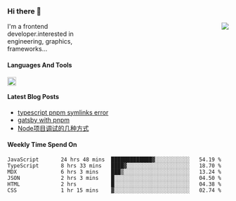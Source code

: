 <!--
**zhaohuanyuu/zhaohuanyuu** is a ✨ _special_ ✨ repository because its `README.md` (this file) appears on your GitHub profile.
-->

### Hi there 👋

<picture>
  <source media="(prefers-color-scheme: dark)" srcset="https://github-readme-stats.vercel.app/api?username=zhaohuanyuu&count_private=true&show_icons=true&theme=city_lights&hide_title=true">
  <img align="right" src="https://github-readme-stats.vercel.app/api?username=zhaohuanyuu&count_private=true&show_icons=true&hide_title=true">
</picture>

<p align="left" style="width:40%">I'm a frontend developer.interested in engineering, graphics, frameworks...</p>

#### Languages And Tools

<img align="left" height="20" src="https://skillicons.dev/icons?i=js,ts,nodejs,react,vue,gatsby,materialui,graphql,nestjs,electron,flutter" />

</br>

#### Latest Blog Posts
<!-- BLOG-POST-LIST:START -->
- [typescript pnpm symlinks error](https://zhy.gatsbyjs.io/blog/ts-pnpm)
- [gatsby with pnpm](https://zhy.gatsbyjs.io/blog/gatsby-pnpm)
- [Node项目调试的几种方式](https://zhy.gatsbyjs.io/blog/node-debug)
<!-- BLOG-POST-LIST:END -->

#### Weekly Time Spend On
<!--START_SECTION:waka-->

```text
JavaScript       24 hrs 48 mins  █████████████▓░░░░░░░░░░░   54.19 %
TypeScript       8 hrs 33 mins   ████▓░░░░░░░░░░░░░░░░░░░░   18.70 %
MDX              6 hrs 3 mins    ███▒░░░░░░░░░░░░░░░░░░░░░   13.24 %
JSON             2 hrs 3 mins    █░░░░░░░░░░░░░░░░░░░░░░░░   04.50 %
HTML             2 hrs           █░░░░░░░░░░░░░░░░░░░░░░░░   04.38 %
CSS              1 hr 15 mins    ▓░░░░░░░░░░░░░░░░░░░░░░░░   02.74 %
```

<!--END_SECTION:waka-->
